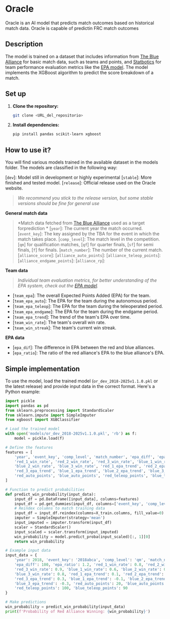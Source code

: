 # Oracle

Oracle is an AI model that predicts match outcomes based on historical match data. Oracle is capable of predictin FRC match outcomes

## Description
The model is trained on a dataset that includes information from [The Blue Alliance](https://www.thebluealliance.com/) for basic match data, such as teams and points, and [Statbotics](statbotics.io) for team performance evaluation metrics like the [EPA model](https://www.statbotics.io/blog/intro). The model implements the XGBoost algorithm to predict the score breakdown of a match.

## Set up
1.  **Clone the repository:**

    ```bash
    git clone <URL_del_repositorio>
    ```
2.  **Install dependencies:**

    ```bash
    pip install pandas scikit-learn xgboost
    ```
## How to use it?
You will find various models trained in the available dataset in the models folder. The models are classified in the following way:

[`dev`]: Model still in development or highly experimental
[`stable`]: More finished and tested model.
[`release`]: Official release used on the Oracle website.

> *We recommend you stick to the release version, but some stable versions should be fine for general use*

**General match data**
> *Match data fetched from [The Blue Alliance](https://www.thebluealliance.com/) used as a target forprediction *
[`year`]: The current year the match occurred.
[`event_key`]: The key assigned by the TBA for the event in which the match takes place.
[`comp_level`]: The match level in the competition. [`qm`] for qualification matches, [`qf`] for quarter finals, [`sf`] for semi finals, [`f`] for finals.
[`match_number`]: The number of the current match.
[`alliance_score`]:
[`alliance_auto_points`]:
[`alliance_teleop_points`]:
[`alliance_endgame_points`]:
[`alliance_rp`]: 

**Team data**
> *Individual team evaluation metrics, for better understanding of the EPA system, check out the [EPA model](https://www.statbotics.io/blog/intro).*
* [`team_epa`]: The overall Expected Points Added (EPA) for the team.
* [`team_epa_auto`]: The EPA for the team during the autonomous period.
* [`team_epa_teleop`]: The EPA for the team during the teleoperated period.
* [`team_epa_endgame`]: The EPA for the team during the endgame period.
* [`team_epa_trend`]: The trend of the team's EPA over time.
* [`team_win_rate`]: The team's overall win rate.
* [`team_win_streak`]: The team's current win streak.

**EPA data**

* [`epa_dif`]: The difference in EPA between the red and blue alliances.
* [`epa_ratio`]: The ratio of the red alliance's EPA to the blue alliance's EPA.


## Simple implementation

To use the model, load the trained model (`or_dev_2018-2025v1.1.0.pkl` or the latest release) and provide input data in the correct format. Here's a Python example:

```python
import pickle
import pandas as pd
from sklearn.preprocessing import StandardScaler
from sklearn.impute import SimpleImputer
from xgboost import XGBClassifier

# Load the trained model
with open('models/or_dev_2018-2025v1.1.0.pkl', 'rb') as f:
    model = pickle.load(f)

# Define the features
features = [
    'year', 'event_key', 'comp_level', 'match_number', 'epa_diff', 'epa_ratio',
    'red_1_win_rate', 'red_2_win_rate', 'red_3_win_rate', 'blue_1_win_rate',
    'blue_2_win_rate', 'blue_3_win_rate', 'red_1_epa_trend', 'red_2_epa_trend',
    'red_3_epa_trend', 'blue_1_epa_trend', 'blue_2_epa_trend', 'blue_3_epa_trend',
    'red_auto_points', 'blue_auto_points', 'red_teleop_points', 'blue_teleop_points'
]

# Function to predict probabilities
def predict_win_probability(input_data):
    input_df = pd.DataFrame([input_data], columns=features)
    input_df = pd.get_dummies(input_df, columns=['event_key', 'comp_level'], drop_first=True)
    # Reindex columns to match training data
    input_df = input_df.reindex(columns=X_train.columns, fill_value=0)
    imputer = SimpleImputer(strategy='mean')
    input_imputed = imputer.transform(input_df)
    scaler = StandardScaler()
    input_scaled = scaler.transform(input_imputed)
    win_probability = model.predict_proba(input_scaled)[:, 1][0]
    return win_probability

# Example input data
input_data = {
    'year': 2018, 'event_key': '2018abca', 'comp_level': 'qm', 'match_number': 6,
    'epa_diff': 100, 'epa_ratio': 1.2, 'red_1_win_rate': 0.8, 'red_2_win_rate': 0.7,
    'red_3_win_rate': 0.9, 'blue_1_win_rate': 0.6, 'blue_2_win_rate': 0.5,
    'blue_3_win_rate': 0.8, 'red_1_epa_trend': 0.1, 'red_2_epa_trend': -0.2,
    'red_3_epa_trend': 0.3, 'blue_1_epa_trend': -0.1, 'blue_2_epa_trend': 0.2,
    'blue_3_epa_trend': -0.3, 'red_auto_points': 20, 'blue_auto_points': 15,
    'red_teleop_points': 100, 'blue_teleop_points': 90
}

# Make predictions
win_probability = predict_win_probability(input_data)
print(f'Probability of Red Alliance Winning: {win_probability}')
